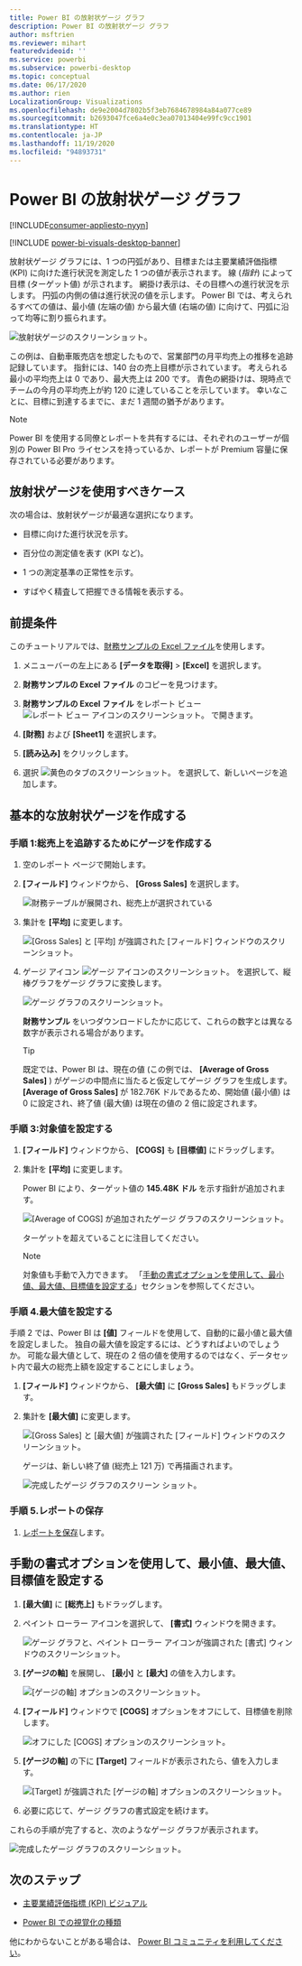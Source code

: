 ```yaml
---
title: Power BI の放射状ゲージ グラフ
description: Power BI の放射状ゲージ グラフ
author: msftrien
ms.reviewer: mihart
featuredvideoid: ''
ms.service: powerbi
ms.subservice: powerbi-desktop
ms.topic: conceptual
ms.date: 06/17/2020
ms.author: rien
LocalizationGroup: Visualizations
ms.openlocfilehash: de9e2004d7802b5f3eb7684678984a84a077ce89
ms.sourcegitcommit: b2693047fce6a4e0c3ea07013404e99fc9cc1901
ms.translationtype: HT
ms.contentlocale: ja-JP
ms.lasthandoff: 11/19/2020
ms.locfileid: "94893731"
---
```

# <a name="radial-gauge-charts-in-power-bi"></a>Power BI の放射状ゲージ グラフ

[!INCLUDE[consumer-appliesto-nyyn](../includes/consumer-appliesto-nyyn.md)]

[!INCLUDE [power-bi-visuals-desktop-banner](../includes/power-bi-visuals-desktop-banner.md)]

放射状ゲージ グラフには、1 つの円弧があり、目標または主要業績評価指標 (KPI) に向けた進行状況を測定した 1 つの値が表示されます。 線 (*指針*) によって目標 (ターゲット値) が示されます。 網掛け表示は、その目標への進行状況を示します。 円弧の内側の値は進行状況の値を示します。 Power BI では、考えられるすべての値は、最小値 (左端の値) から最大値 (右端の値) に向けて、円弧に沿って均等に割り振られます。

![放射状ゲージのスクリーンショット。](media/power-bi-visualization-radial-gauge-charts/gauge-m.png)

この例は、自動車販売店を想定したもので、営業部門の月平均売上の推移を追跡記録しています。 指針には、140 台の売上目標が示されています。 考えられる最小の平均売上は 0 であり、最大売上は 200 です。  青色の網掛けは、現時点でチームの今月の平均売上が約 120 に達していることを示しています。 幸いなことに、目標に到達するまでに、まだ 1 週間の猶予があります。

> [!NOTE]
> Power BI を使用する同僚とレポートを共有するには、それぞれのユーザーが個別の Power BI Pro ライセンスを持っているか、レポートが Premium 容量に保存されている必要があります。

## <a name="when-to-use-a-radial-gauge"></a>放射状ゲージを使用すべきケース

次の場合は、放射状ゲージが最適な選択になります。

* 目標に向けた進行状況を示す。

* 百分位の測定値を表す (KPI など)。

* 1 つの測定基準の正常性を示す。

* すばやく精査して把握できる情報を表示する。

## <a name="prerequisites"></a>前提条件

このチュートリアルでは、[財務サンプルの Excel ファイル](https://go.microsoft.com/fwlink/?LinkID=521962)を使用します。

1. メニューバーの左上にある **[データを取得]**  >  **[Excel]** を選択します。
   
2. **財務サンプルの Excel ファイル** のコピーを見つけます。

1. **財務サンプルの Excel ファイル** をレポート ビュー ![レポート ビュー アイコンのスクリーンショット。](media/power-bi-visualization-kpi/power-bi-report-view.png) で開きます。

1. **[財務]** および **[Sheet1]** を選択します。

1. **[読み込み]** をクリックします。

1. 選択 ![黄色のタブのスクリーンショット。](media/power-bi-visualization-kpi/power-bi-yellow-tab.png) を選択して、新しいページを追加します。



## <a name="create-a-basic-radial-gauge"></a>基本的な放射状ゲージを作成する

### <a name="step-1-create-a-gauge-to-track-gross-sales"></a>手順 1:総売上を追跡するためにゲージを作成する

1. 空のレポート ページで開始します。

1. **[フィールド]** ウィンドウから、 **[Gross Sales]** を選択します。

   ![財務テーブルが展開され、総売上が選択されている](media/power-bi-visualization-radial-gauge-charts/grosssalesvalue-new.png)

1. 集計を **[平均]** に変更します。

   ![[Gross Sales] と [平均] が強調された [フィールド] ウィンドウのスクリーンショット。](media/power-bi-visualization-radial-gauge-charts/changetoaverage-new.png)

1. ゲージ アイコン ![ゲージ アイコンのスクリーンショット。](media/power-bi-visualization-radial-gauge-charts/gaugeicon-new.png) を選択して、縦棒グラフをゲージ グラフに変換します。

    ![ゲージ グラフのスクリーンショット。](media/power-bi-visualization-radial-gauge-charts/gauge-no-target.png)

    **財務サンプル** をいつダウンロードしたかに応じて、これらの数字とは異なる数字が表示される場合があります。

    > [!TIP]
    > 既定では、Power BI は、現在の値 (この例では、 **[Average of Gross Sales]** ) がゲージの中間点に当たると仮定してゲージ グラフを生成します。 **[Average of Gross Sales]** が 182.76K ドルであるため、開始値 (最小値) は 0 に設定され、終了値 (最大値) は現在の値の 2 倍に設定されます。

### <a name="step-3-set-a-target-value"></a>手順 3:対象値を設定する

1. **[フィールド]** ウィンドウから、 **[COGS]** も **[目標値]** にドラッグします。

1. 集計を **[平均]** に変更します。

   Power BI により、ターゲット値の **145.48K ドル** を示す指針が追加されます。

   ![[Average of COGS] が追加されたゲージ グラフのスクリーンショット。](media/power-bi-visualization-radial-gauge-charts/gaugeinprogress-new.png)

    ターゲットを超えていることに注目してください。

   > [!NOTE]
   > 対象値も手動で入力できます。 「[手動の書式オプションを使用して、最小値、最大値、目標値を設定する](#use-manual-format-options-to-set-minimum-maximum-and-target-values)」セクションを参照してください。

### <a name="step-4-set-a-maximum-value"></a>手順 4.最大値を設定する

手順 2 では、Power BI は **[値]** フィールドを使用して、自動的に最小値と最大値を設定しました。 独自の最大値を設定するには、どうすればよいのでしょうか。 可能な最大値として、現在の 2 倍の値を使用するのではなく、データセット内で最大の総売上額を設定することにしましょう。

1. **[フィールド]** ウィンドウから、 **[最大値]** に **[Gross Sales]** もドラッグします。

1. 集計を **[最大値]** に変更します。

   ![[Gross Sales] と [最大値] が強調された [フィールド] ウィンドウのスクリーンショット。](media/power-bi-visualization-radial-gauge-charts/setmaximum-new.png)

   ゲージは、新しい終了値 (総売上 121 万) で再描画されます。

   ![完成したゲージ グラフのスクリーン ショット。](media/power-bi-visualization-radial-gauge-charts/power-bi-final-gauge.png)

### <a name="step-5-save-your-report"></a>手順 5.レポートの保存

1. [レポートを保存](../create-reports/service-report-save.md)します。

## <a name="use-manual-format-options-to-set-minimum-maximum-and-target-values"></a>手動の書式オプションを使用して、最小値、最大値、目標値を設定する

1. **[最大値]** に **[総売上]** もドラッグします。

1. ペイント ローラー アイコンを選択して、 **[書式]** ウィンドウを開きます。

   ![ゲージ グラフと、ペイント ローラー アイコンが強調された [書式] ウィンドウのスクリーンショット。](media/power-bi-visualization-radial-gauge-charts/power-bi-roller.png)

1. **[ゲージの軸]** を展開し、 **[最小]** と **[最大]** の値を入力します。

    ![[ゲージの軸] オプションのスクリーンショット。](media/power-bi-visualization-radial-gauge-charts/power-bi-gauge-axis.png)

1. **[フィールド]** ウィンドウで **[COGS]** オプションをオフにして、目標値を削除します。

    ![オフにした [COGS] オプションのスクリーンショット。](media/power-bi-visualization-radial-gauge-charts/pbi-remove-target.png)

1. **[ゲージの軸]** の下に **[Target]** フィールドが表示されたら、値を入力します。

     ![[Target] が強調された [ゲージの軸] オプションのスクリーンショット。](media/power-bi-visualization-radial-gauge-charts/power-bi-gauge-target.png)

1. 必要に応じて、ゲージ グラフの書式設定を続けます。

これらの手順が完了すると、次のようなゲージ グラフが表示されます。

![完成したゲージ グラフのスクリーンショット。](media/power-bi-visualization-radial-gauge-charts/power-bi-final.png)

## <a name="next-step"></a>次のステップ

* [主要業績評価指標 (KPI) ビジュアル](power-bi-visualization-kpi.md)

* [Power BI での視覚化の種類](power-bi-visualization-types-for-reports-and-q-and-a.md)

他にわからないことがある場合は、 [Power BI コミュニティを利用してください](https://community.powerbi.com/)。

